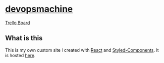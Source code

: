 # [devopsmachine](http://devopsmachine.com)

[Trello Board](https://trello.com/b/4A2Qoa5T)

## What is this

This is my own custom site I created with [React](https://github.com/facebook/react) and [Styled-Components](https://github.com/styled-components/styled-components). It is hosted [here](http://devopsmachine.com).

